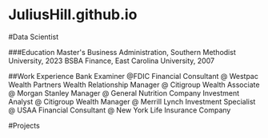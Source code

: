 # JuliusHill.github.io
#Data Scientist

###Education
Master's Business Administration, Southern Methodist University, 2023
BSBA Finance, East Carolina University, 2007

##Work Experience
Bank Examiner @FDIC
Financial Consultant @ Westpac Wealth Partners
Wealth Relationship Manager @ Citigroup
Wealth Associate @ Morgan Stanley
Manager @ General Nutrition Company
Investment Analyst @ Citigroup
Wealth Manager @ Merrill Lynch
Investment Specialist @ USAA
Financial Consultant @ New York Life Insurance Company

#Projects

